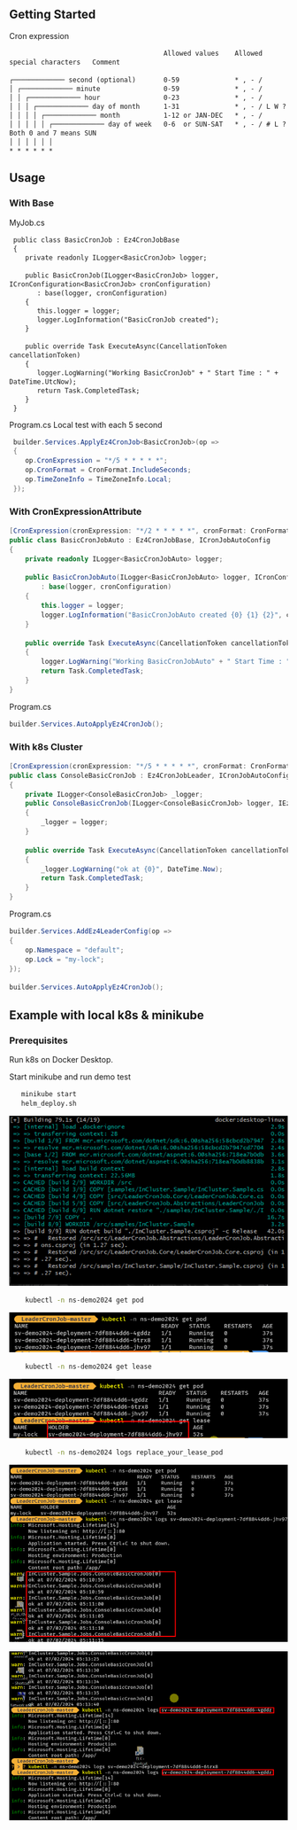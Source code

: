 <!-- @format -->

<!-- GETTING STARTED -->

## Getting Started

Cron expression

```text
                                       Allowed values    Allowed special characters   Comment

┌───────────── second (optional)       0-59              * , - /
│ ┌───────────── minute                0-59              * , - /
│ │ ┌───────────── hour                0-23              * , - /
│ │ │ ┌───────────── day of month      1-31              * , - / L W ?
│ │ │ │ ┌───────────── month           1-12 or JAN-DEC   * , - /
│ │ │ │ │ ┌───────────── day of week   0-6  or SUN-SAT   * , - / # L ?                Both 0 and 7 means SUN
│ │ │ │ │ │
* * * * * *
```

<!-- USAGE EXAMPLES -->

## Usage

### With Base

MyJob.cs

```CSHARP
 public class BasicCronJob : Ez4CronJobBase
 {
    private readonly ILogger<BasicCronJob> logger;

    public BasicCronJob(ILogger<BasicCronJob> logger, ICronConfiguration<BasicCronJob> cronConfiguration)
       : base(logger, cronConfiguration)
    {
       this.logger = logger;
       logger.LogInformation("BasicCronJob created");
    }

    public override Task ExecuteAsync(CancellationToken cancellationToken)
    {
       logger.LogWarning("Working BasicCronJob" + " Start Time : " + DateTime.UtcNow);
       return Task.CompletedTask;
    }
 }
```

Program.cs Local test with each 5 second

```csharp
 builder.Services.ApplyEz4CronJob<BasicCronJob>(op =>
 {
    op.CronExpression = "*/5 * * * * *";
    op.CronFormat = CronFormat.IncludeSeconds;
    op.TimeZoneInfo = TimeZoneInfo.Local;
 });
```

### With CronExpressionAttribute

```csharp
[CronExpression(cronExpression: "*/2 * * * * *", cronFormat: CronFormat.IncludeSeconds)]
public class BasicCronJobAuto : Ez4CronJobBase, ICronJobAutoConfig
{
    private readonly ILogger<BasicCronJobAuto> logger;

    public BasicCronJobAuto(ILogger<BasicCronJobAuto> logger, ICronConfiguration<BasicCronJobAuto> cronConfiguration)
        : base(logger, cronConfiguration)
    {
        this.logger = logger;
        logger.LogInformation("BasicCronJobAuto created {0} {1} {2}", cronConfiguration.CronExpression, cronConfiguration.TimeZoneInfo, cronConfiguration.CronFormat);
    }

    public override Task ExecuteAsync(CancellationToken cancellationToken)
    {
        logger.LogWarning("Working BasicCronJobAuto" + " Start Time : " + DateTime.UtcNow);
        return Task.CompletedTask;
    }
}
```

Program.cs

```csharp
builder.Services.AutoApplyEz4CronJob();
```

### With k8s Cluster

```csharp
[CronExpression(cronExpression: "*/5 * * * * *", cronFormat: CronFormat.IncludeSeconds)]
public class ConsoleBasicCronJob : Ez4CronJobLeader, ICronJobAutoConfig
{
    private ILogger<ConsoleBasicCronJob> _logger;
    public ConsoleBasicCronJob(ILogger<ConsoleBasicCronJob> logger, IEz4LeaderConfiguration Ez4CronJobLeaderOption, ICronConfiguration<ConsoleBasicCronJob> cronConfig) : base(logger, Ez4CronJobLeaderOption, cronConfig)
    {
        _logger = logger;
    }

    public override Task ExecuteAsync(CancellationToken cancellationToken)
    {
        _logger.LogWarning("ok at {0}", DateTime.Now);
        return Task.CompletedTask;
    }
}
```

Program.cs

```csharp
builder.Services.AddEz4LeaderConfig(op =>
{
    op.Namespace = "default";
    op.Lock = "my-lock";
});

builder.Services.AutoApplyEz4CronJob();
```

## Example with local k8s & minikube

### Prerequisites

Run k8s on Docker Desktop.

Start minikube and run demo test

```sh
   minikube start
   helm_deploy.sh
```

[helm_ex]: /img/helm_ex.png
[kube_get_pod]: /img/kube_get_pod.png
[kube_get_lease]: /img/kube_get_lease.png
[kube_logs_lease]: /img/kube_logs_lease.png
[kube_logs_lease_another]: /img/kube_logs_lease_another.png

![Image description][helm_ex]

```sh
    kubectl -n ns-demo2024 get pod
```

![Image description][kube_get_pod]

```sh
    kubectl -n ns-demo2024 get lease
```

![Image description][kube_get_lease]

```sh
    kubectl -n ns-demo2024 logs replace_your_lease_pod
```

![Image description][kube_logs_lease]

![Image description][kube_logs_lease_another]
